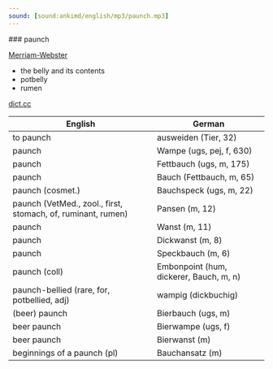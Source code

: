 ```yaml
---
sound: [sound:ankimd/english/mp3/paunch.mp3]
---
```


\### paunch

[Merriam-Webster](https://www.merriam-webster.com/dictionary/paunch)

- the belly and its contents
- potbelly
- rumen

[dict.cc](https://www.dict.cc/paunch)

| English        | German       |
| -------------- | ------------ |
| to paunch | ausweiden (Tier, 32) |
| paunch | Wampe (ugs, pej, f, 630) |
| paunch | Fettbauch (ugs, m, 175) |
| paunch | Bauch (Fettbauch, m, 65) |
| paunch (cosmet.) | Bauchspeck (ugs, m, 22) |
| paunch (VetMed., zool., first, stomach, of, ruminant, rumen) | Pansen (m, 12) |
| paunch | Wanst (m, 11) |
| paunch | Dickwanst (m, 8) |
| paunch | Speckbauch (m, 6) |
| paunch (coll) | Embonpoint (hum, dickerer, Bauch, m, n) |
| paunch-bellied (rare, for, potbellied, adj) | wampig (dickbuchig) |
| (beer) paunch | Bierbauch (ugs, m) |
| beer paunch | Bierwampe (ugs, f) |
| beer paunch | Bierwanst (m) |
| beginnings of a paunch (pl) | Bauchansatz (m) |
